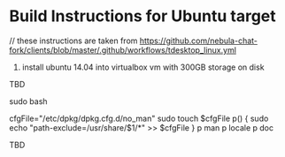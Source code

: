 # Build Instructions for Ubuntu target

// these instructions are taken from https://github.com/nebula-chat-fork/clients/blob/master/.github/workflows/tdesktop_linux.yml

1. install ubuntu 14.04 into virtualbox vm with 300GB storage on disk

TBD

sudo bash

cfgFile="/etc/dpkg/dpkg.cfg.d/no_man"
sudo touch $cfgFile
p() {
  sudo echo "path-exclude=/usr/share/$1/*" >> $cfgFile
}
p man
p locale
p doc

TBD

